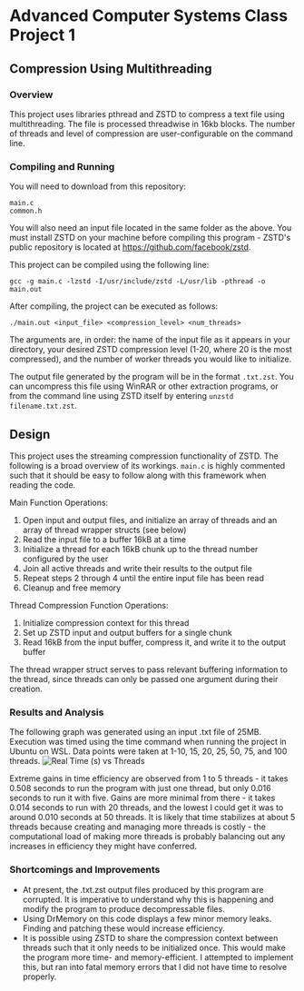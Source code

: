 # Advanced Computer Systems Class Project 1
## Compression Using Multithreading
### Overview
This project uses libraries pthread and ZSTD to compress a text file using multithreading. The file is processed threadwise in 16kb blocks. The number of threads and level of compression are user-configurable on the command line.
### Compiling and Running
You will need to download from this repository:
```
main.c
common.h
```
You will also need an input file located in the same folder as the above. You must install ZSTD on your machine before compiling this program - ZSTD's public repository is located at https://github.com/facebook/zstd.

This project can be compiled using the following line:
```
gcc -g main.c -lzstd -I/usr/include/zstd -L/usr/lib -pthread -o main.out
```
After compiling, the project can be executed as follows:
```
./main.out <input_file> <compression_level> <num_threads>
```
The arguments are, in order: the name of the input file as it appears in your directory, your desired ZSTD compression level (1-20, where 20 is the most compressed), and the number of worker threads you would like to initialize.

The output file generated by the program will be in the format ```.txt.zst```. You can uncompress this file using WinRAR or other extraction programs, or from the command line using ZSTD itself by entering ```unzstd filename.txt.zst```.

## Design
This project uses the streaming compression functionality of ZSTD. The following is a broad overview of its workings. ```main.c``` is highly commented such that it should be easy to follow along with this framework when reading the code.

Main Function Operations:
1) Open input and output files, and initialize an array of threads and an array of thread wrapper structs (see below)
2) Read the input file to a buffer 16kB at a time
3) Initialize a thread for each 16kB chunk up to the thread number configured by the user
4) Join all active threads and write their results to the output file
5) Repeat steps 2 through 4 until the entire input file has been read
6) Cleanup and free memory

Thread Compression Function Operations:
1) Initialize compression context for this thread
2) Set up ZSTD input and output buffers for a single chunk
3) Read 16kB from the input buffer, compress it, and write it to the output buffer

The thread wrapper struct serves to pass relevant buffering information to the thread, since threads can only be passed one argument during their creation.

### Results and Analysis
The following graph was generated using an input .txt file of 25MB. Execution was timed using the time command when running the project in Ubuntu on WSL. Data points were taken at 1-10, 15, 20, 25, 50, 75, and 100 threads.
![Real Time (s) vs  Threads](https://user-images.githubusercontent.com/98151091/215096855-5f79ca90-77e0-4f20-a6ad-408d8426ebbd.png)

Extreme gains in time efficiency are observed from 1 to 5 threads - it takes 0.508 seconds to run the program with just one thread, but only 0.016 seconds to run it with five. Gains are more minimal from there - it takes 0.014 seconds to run with 20 threads, and the lowest I could get it was to around 0.010 seconds at 50 threads. It is likely that time stabilizes at about 5 threads because creating and managing more threads is costly - the computational load of making more threads is probably balancing out any increases in efficiency they might have conferred.

### Shortcomings and Improvements
+ At present, the .txt.zst output files produced by this program are corrupted. It is imperative to understand why this is happening and modify the program to produce decompressable files.
+ Using DrMemory on this code displays a few minor memory leaks. Finding and patching these would increase efficiency.
+ It is possible using ZSTD to share the compression context between threads such that it only needs to be initialized once. This would make the program more time- and memory-efficient. I attempted to implement this, but ran into fatal memory errors that I did not have time to resolve properly.
